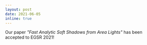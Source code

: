 ```yaml
---
layout: post
date: 2021-06-05
inline: true
---
```


Our paper <i>"Fast Analytic Soft Shadows from Area Lights"</i> has been accepted to EGSR 2021!

